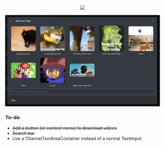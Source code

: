 <p align="center">
<img src="https://github-readme-stats.vercel.app/api/pin/?username=A-User-s-Discord-Plugins&repo=quick-images&theme=tokyonight&hide_border=true"/>
</p>

![preview](screenshots/1.png)

### To-do
- ~~Add a button (or context menu) to download videos~~
- ~~Search bar~~
- Use a ChannelTextAreaContainer instead of a normal TextImput